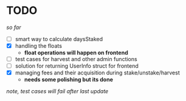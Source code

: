 # TODO

*so far*
- [ ] smart way to calculate daysStaked 
- [x] handling the floats
    - **float operations will happen on frontend**
- [ ] test cases for harvest and other admin functions
- [ ] solution for returning UserInfo struct for frontend
- [x] managing fees and their acquisition during stake/unstake/harvest
    - **needs some polishing but its done**

*note, test cases will fail after last update*